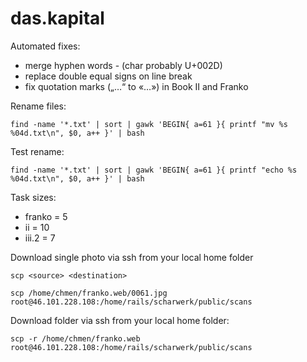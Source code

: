 # das.kapital

Automated fixes:

* merge hyphen words - (char probably U+002D)
* replace double equal signs on line break
* fix quotation marks („…“ to «…») in Book II and Franko

Rename files:

    find -name '*.txt' | sort | gawk 'BEGIN{ a=61 }{ printf "mv %s %04d.txt\n", $0, a++ }' | bash

Test rename:

    find -name '*.txt' | sort | gawk 'BEGIN{ a=61 }{ printf "echo %s %04d.txt\n", $0, a++ }' | bash 

Task sizes:
	
- franko = 5
- ii = 10
- iii.2 = 7

Download single photo via ssh from your local home folder

    scp <source> <destination>

    scp /home/chmen/franko.web/0061.jpg root@46.101.228.108:/home/rails/scharwerk/public/scans

Download folder via ssh from your local home folder:

    scp -r /home/chmen/franko.web root@46.101.228.108:/home/rails/scharwerk/public/scans
